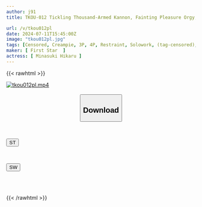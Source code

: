 ```yaml
---
author: j91
title: TKOU-012 Tickling Thousand-Armed Kannon, Fainting Pleasure Orgy, Hikaru Minazuki

url: /v/tkou012pl
date: 2024-07-11T15:45:00Z
image: "tkou012pl.jpg"
tags: [Censored, Creampie, 3P, 4P, Restraint, Solowork, (tag-censored), Tickling	]
maker: [ First Star  ]
actress: [ Minasuki Hikaru ]
---
```



{{< rawhtml >}}

<div class="video" data-videoid="6kPy2q8APDs9Rpb">
    <a href="javascript:;">
        <img src="/v/tkou012pl/tkou012pl.jpg" width="WIDTH" height="HEIGHT" alt="tkou012pl.mp4" loading="lazy">
    </a>
</div>

<script type="text/javascript" src="https://j91.asia/asset/on-demand-st.js"></script>

<br>
  <link rel="stylesheet" href="https://j91.asia/asset/bs5.css">
  
  <center>
  <button class="btn btn-primary" type="button" data-bs-toggle="collapse" data-bs-target=".multi-collapse" aria-expanded="false" aria-controls="multiCollapseExample1 multiCollapseExample2"><h2>Download</h2></button></center>
</p>
<div class="row">
  <div class="col">
    <div class="collapse multi-collapse" id="multiCollapseExample1">
      <div class="card card-body">
	      	      <br>
<div class="buttons">  
<p><a href="/v/tkou012pl/st.html" target="_blank"><button class="btn-hover color-3"><i class="fa fa-download"></i> ST</button></a></p></div>
    </div>
  </div>
</div>
  <div class="col">
    <div class="collapse multi-collapse" id="multiCollapseExample2">
      <div class="card card-body">
	      <br>
<div class="buttons">
<p><a href="/v/tkou012pl/sw.html" target="_blank"><button class="btn-hover color-2"><i class="fa fa-download"></i> SW</button></a></p></div>
<br><br>
      </div>
    </div>
  </div>
</div>

{{< /rawhtml >}}